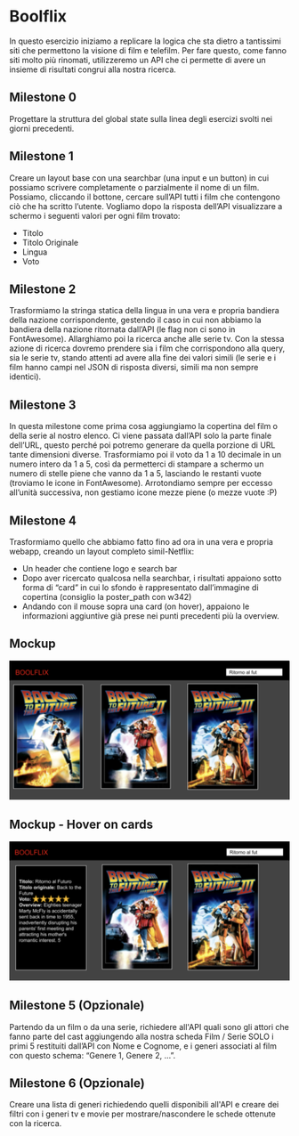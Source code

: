 # Boolflix

In questo esercizio iniziamo a replicare la logica che sta dietro a tantissimi siti che
permettono la visione di film e telefilm.
Per fare questo, come fanno siti molto più rinomati, utilizzeremo un API che ci
permette di avere un insieme di risultati congrui alla nostra ricerca.

## Milestone 0

Progettare la struttura del global state sulla linea degli esercizi svolti nei giorni
precedenti.

## Milestone 1

Creare un layout base con una searchbar (una input e un button) in cui possiamo
scrivere completamente o parzialmente il nome di un film. Possiamo, cliccando il
bottone, cercare sull’API tutti i film che contengono ciò che ha scritto l’utente.
Vogliamo dopo la risposta dell’API visualizzare a schermo i seguenti valori per ogni
film trovato:

- Titolo
- Titolo Originale
- Lingua
- Voto

## Milestone 2

Trasformiamo la stringa statica della lingua in una vera e propria bandiera della
nazione corrispondente, gestendo il caso in cui non abbiamo la bandiera della
nazione ritornata dall’API (le flag non ci sono in FontAwesome).
Allarghiamo poi la ricerca anche alle serie tv. Con la stessa azione di ricerca
dovremo prendere sia i film che corrispondono alla query, sia le serie tv, stando
attenti ad avere alla fine dei valori simili (le serie e i film hanno campi nel JSON di
risposta diversi, simili ma non sempre identici).

## Milestone 3

In questa milestone come prima cosa aggiungiamo la copertina del film o della serie
al nostro elenco. Ci viene passata dall’API solo la parte finale dell’URL, questo
perché poi potremo generare da quella porzione di URL tante dimensioni diverse.
Trasformiamo poi il voto da 1 a 10 decimale in un numero intero da 1 a 5, così da
permetterci di stampare a schermo un numero di stelle piene che vanno da 1 a 5,
lasciando le restanti vuote (troviamo le icone in FontAwesome).
Arrotondiamo sempre per eccesso all’unità successiva, non gestiamo icone mezze
piene (o mezze vuote :P)

## Milestone 4

Trasformiamo quello che abbiamo fatto fino ad ora in una vera e propria webapp,
creando un layout completo simil-Netflix:

- Un header che contiene logo e search bar
- Dopo aver ricercato qualcosa nella searchbar, i risultati appaiono sotto forma
di “card” in cui lo sfondo è rappresentato dall’immagine di copertina (consiglio
la poster_path con w342)
- Andando con il mouse sopra una card (on hover), appaiono le informazioni
aggiuntive già prese nei punti precedenti più la overview.

## Mockup

 ![Boolflix Mockup](./public/Boolflix-mockup.png)

## Mockup - Hover on cards

![Boolflix Cards On Hover Mockup](./public/Boolflix-hover-mockup.png)

## Milestone 5 (Opzionale)

Partendo da un film o da una serie, richiedere all'API quali sono gli attori che fanno
parte del cast aggiungendo alla nostra scheda Film / Serie SOLO i primi 5 restituiti
dall’API con Nome e Cognome, e i generi associati al film con questo schema:
“Genere 1, Genere 2, …”.

## Milestone 6 (Opzionale)

Creare una lista di generi richiedendo quelli disponibili all'API e creare dei filtri con i
generi tv e movie per mostrare/nascondere le schede ottenute con la ricerca.
